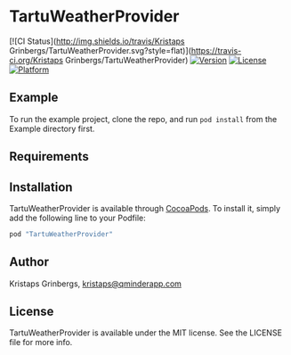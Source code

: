 # TartuWeatherProvider

[![CI Status](http://img.shields.io/travis/Kristaps Grinbergs/TartuWeatherProvider.svg?style=flat)](https://travis-ci.org/Kristaps Grinbergs/TartuWeatherProvider)
[![Version](https://img.shields.io/cocoapods/v/TartuWeatherProvider.svg?style=flat)](http://cocoapods.org/pods/TartuWeatherProvider)
[![License](https://img.shields.io/cocoapods/l/TartuWeatherProvider.svg?style=flat)](http://cocoapods.org/pods/TartuWeatherProvider)
[![Platform](https://img.shields.io/cocoapods/p/TartuWeatherProvider.svg?style=flat)](http://cocoapods.org/pods/TartuWeatherProvider)

## Example

To run the example project, clone the repo, and run `pod install` from the Example directory first.

## Requirements

## Installation

TartuWeatherProvider is available through [CocoaPods](http://cocoapods.org). To install
it, simply add the following line to your Podfile:

```ruby
pod "TartuWeatherProvider"
```

## Author

Kristaps Grinbergs, kristaps@qminderapp.com

## License

TartuWeatherProvider is available under the MIT license. See the LICENSE file for more info.
